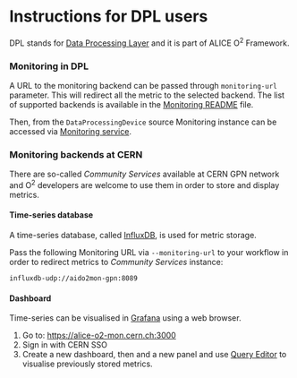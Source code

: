 # Instructions for DPL users

DPL stands for [Data Processing Layer](https://github.com/AliceO2Group/AliceO2/tree/dev/Framework/Core) and it is part of ALICE O<sup>2</sup> Framework.

### Monitoring in DPL

A URL to the monitoring backend can be passed through `monitoring-url` parameter. This will redirect all the metric to the selected backend. The list of supported backends is available in the [Monitoring README](https://github.com/AliceO2Group/Monitoring#monitoring-instance) file.

Then, from the `DataProcessingDevice` source Monitoring instance can be accessed via [Monitoring service](https://github.com/AliceO2Group/AliceO2/tree/dev/Framework/Core#monitoring-service).

### Monitoring backends at CERN

There are so-called _Community Services_ available at CERN GPN network and O<sup>2</sup> developers are welcome to use them in order to store and display metrics.

#### Time-series database
A time-series database, called [InfluxDB](https://docs.influxdata.com/influxdb/v1.7/), is used for metric storage.

Pass the following Monitoring URL via `--monitoring-url` to your workflow in order to redirect metrics to _Community Services_ instance:
```
influxdb-udp://aido2mon-gpn:8089
```

#### Dashboard

Time-series can be visualised in [Grafana](https://grafana.com) using a web browser.

1. Go to: https://alice-o2-mon.cern.ch:3000
2. Sign in with CERN SSO
3. Create a new dashboard, then and a new panel and use [Query Editor](http://docs.grafana.org/features/datasources/influxdb/#query-editor) to visualise previously stored metrics.
